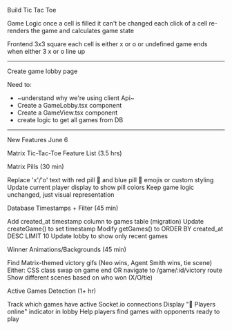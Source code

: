 Build Tic Tac Toe

Game Logic
once a cell is filled it can't be changed
each click of a cell re-renders the game and calculates game state


Frontend
3x3 square
each cell is either x or o or undefined
game ends when either 3 x or o line up

____
Create game lobby page

Need to:
- ~understand why we're using client Api~
- Create a GameLobby.tsx component
- Create a GameView.tsx component
- create logic to get all games from DB

_____
New Features June 6

Matrix Tic-Tac-Toe Feature List (3.5 hrs)

Matrix Pills (30 min)

Replace 'x'/'o' text with red pill 🔴 and blue pill 🔵 emojis or custom styling
Update current player display to show pill colors
Keep game logic unchanged, just visual representation


Database Timestamps + Filter (45 min)

Add created_at timestamp column to games table (migration)
Update createGame() to set timestamp
Modify getGames() to ORDER BY created_at DESC LIMIT 10
Update lobby to show only recent games


Winner Animations/Backgrounds (45 min)

Find Matrix-themed victory gifs (Neo wins, Agent Smith wins, tie scene)
Either: CSS class swap on game end OR navigate to /game/:id/victory route
Show different scenes based on who won (X/O/tie)


Active Games Detection (1+ hr)

Track which games have active Socket.io connections
Display "👥 Players online" indicator in lobby
Help players find games with opponents ready to play




